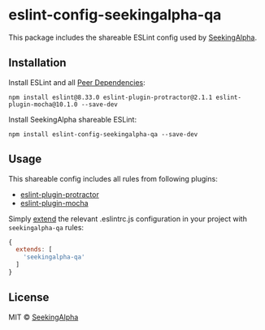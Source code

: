 # eslint-config-seekingalpha-qa

This package includes the shareable ESLint config used by [SeekingAlpha](https://seekingalpha.com/).

## Installation

Install ESLint and all [Peer Dependencies](https://nodejs.org/en/blog/npm/peer-dependencies/):

    npm install eslint@8.33.0 eslint-plugin-protractor@2.1.1 eslint-plugin-mocha@10.1.0 --save-dev

Install SeekingAlpha shareable ESLint:

    npm install eslint-config-seekingalpha-qa --save-dev

## Usage

This shareable config includes all rules from following plugins:

* [eslint-plugin-protractor](https://github.com/alecxe/eslint-plugin-protractor)
* [eslint-plugin-mocha](https://github.com/lo1tuma/eslint-plugin-mocha)

Simply [extend](https://eslint.org/docs/user-guide/configuring#extending-configuration-files) the relevant .eslintrc.js configuration in your project with `seekingalpha-qa` rules:

```javascript
{
  extends: [
    'seekingalpha-qa'
  ]
}
```

## License

MIT © [SeekingAlpha](https://seekingalpha.com/)

